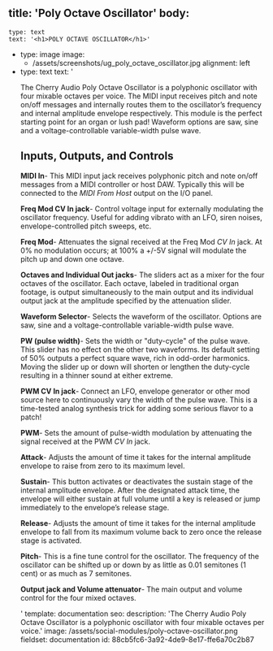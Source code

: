 title: 'Poly Octave Oscillator'
body:
  -
    type: text
    text: '<h1>POLY OCTAVE OSCILLATOR</h1>'
  -
    type: image
    image:
      - /assets/screenshots/ug_poly_octave_oscillator.jpg
    alignment: left
  -
    type: text
    text: '<p>The Cherry Audio Poly Octave Oscillator is a polyphonic oscillator with four mixable octaves per voice. The MIDI input receives pitch and note on/off messages and internally routes them to the oscillator’s frequency and internal amplitude envelope respectively. This module is the perfect starting point for an organ or lush pad! Waveform options are saw, sine and a voltage-controllable variable-width pulse wave.</p><h2>Inputs, Outputs, and Controls</h2><p><strong>MIDI In</strong>- This MIDI input jack receives polyphonic pitch and note on/off messages from a MIDI controller or host DAW. Typically this will be connected to the <em>MIDI From Host</em>&nbsp;output on the I/O panel.</p><p><strong>Freq Mod CV In jack</strong>- Control voltage input for externally modulating the oscillator frequency. Useful for adding vibrato with an LFO, siren noises, envelope-controlled pitch sweeps, etc.</p><p><strong>Freq Mod</strong>- Attenuates the signal received at the Freq Mod <em>CV In</em>&nbsp;jack. At 0% no modulation occurs; at 100% a +/-5V signal will modulate the pitch up and down one octave.</p><p><strong>Octaves and Individual Out jacks</strong>- The sliders act as a mixer for the four octaves of the oscillator. Each octave, labeled in traditional organ footage, is output simultaneously to the main output and its individual output jack at the amplitude specified by the attenuation slider.</p><p><strong>Waveform Selector</strong>- Selects the waveform of the oscillator. Options are saw, sine and a voltage-controllable variable-width pulse wave.</p><p><strong>PW (pulse width)</strong>- Sets the width or "duty-cycle" of the pulse wave. This slider has no effect on the other two waveforms. Its default setting of 50% outputs a perfect square wave, rich in odd-order harmonics. Moving the slider up or down will shorten or lengthen the duty-cycle resulting in a thinner sound at either extreme.</p><p><strong>PWM CV In jack</strong>- Connect an LFO, envelope generator or other mod source here to continuously vary the width of the pulse wave. This is a time-tested analog synthesis trick for adding some serious flavor to a patch!</p><p><strong>PWM</strong>- Sets the amount of pulse-width modulation by attenuating the signal received at the PWM <em>CV In</em>&nbsp;jack.</p><p><strong>Attack</strong>- Adjusts the amount of time it takes for the internal amplitude envelope to raise from zero to its maximum level.</p><p><strong>Sustain</strong>- This button activates or deactivates the sustain stage of the internal amplitude envelope. After the designated attack time, the envelope will either sustain at full volume until a key is released or jump immediately to the envelope’s release stage.</p><p><strong>Release</strong>- Adjusts the amount of time it takes for the internal amplitude envelope to fall from its maximum volume back to zero once the release stage is activated.</p><p><strong>Pitch</strong>- This is a fine tune control for the oscillator. The frequency of the oscillator can be shifted up or down by as little as 0.01 semitones (1 cent) or as much as 7 semitones.</p><p><strong>Output jack and Volume attenuator</strong>- The main output and volume control for the four mixed octaves.</p>'
template: documentation
seo:
  description: 'The Cherry Audio Poly Octave Oscillator is a polyphonic oscillator with four mixable octaves per voice.'
  image: /assets/social-modules/poly-octave-oscillator.png
fieldset: documentation
id: 88cb5fc6-3a92-4de9-8e17-ffe6a70c2b87
